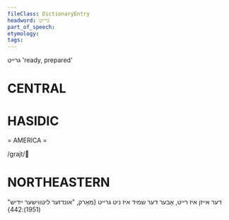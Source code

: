 ```yaml
---
fileClass: DictionaryEntry
headword: גרייט
part_of_speech: 
etymology: 
tags: 
---
```

גרייט
'ready, prepared'

CENTRAL
========

HASIDIC
=======
= AMERICA = 

/grajt/

NORTHEASTERN
==============

דער אייזן איז רייט, אָבער דער שמיד איז ניט גרייט
{מאַרק, "אונדזער ליטווישער ייִדיש" (1951):442}
